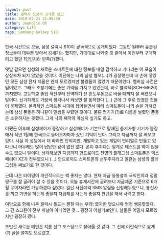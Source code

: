 ```yaml
---
layout: post
title: 갤럭시 S10의 공개를 보고
date: 2019-02-21 21:05:00
author: Jeongjin Oh
category: Life
tags: Samsung Galaxy S10
---
```


한국 시간으로 오늘, 삼성 갤럭시 S10이 *공식적*으로 공개되었다. 그동안 ~~일부러~~ 유출된 정보들이 대부분 맞아서 김새기는 했지만, 기대대로 나와준 것 같아서 이전부터 구매하려고 했던 1인인지라 만족(?)했다.

옛날 같으면 삼성의 새로운 스마트폰에 대한 정보를 매일 검색하고 기다리는 이 모습이 상상조차 되지 않았을 것이다. 이전에는 나의 삼성 혐오(...)가 굉장했는데 내 손에 닿았던 모든 삼성 전자 제품은 왠지 모르겠지만 불량품이 많았기 때문이었다. 멤버십 사건은 덤이었고. 그래도 초창기에는 좋은 기억을 가지고 있었는데, 바로 블랙잭(SCH-M620)까지였다. 고등학교 졸업 직전부터 전역하기 전 윈도우폰으로 바꿀 때까지 잘 써왔으니 말이다. 신기하게도 가끔씩 생각나서 켜보면 잘 동작한다 (...) 근데 그 후로 만졌던 것들이 문제였다. 본격적인 스마트폰 시대에 접어들면서 여러 스마트폰이 나의 손을 거쳐갔는데 삼성 폰들은 하나같이 말썽을 부렸던 것이다. 물론 명기기(?)로 이름을 날렸던 폰들은 소유하지는 못했다. 그게 나의 패착이 아닐까 싶기도 하고.

어쨌든 이후에 삼성페이가 등장하고 삼성페이가 기본으로 탑재된 중저가형 기기가 등장해서 작년 1월에 한국으로 들어오자마자 샀던 기억이 난다. 그리고 지금까지 잘 써오고 있다. 사실 이 성능에서 더 바라면 안되지만, 개발하고 있는 게임이 언리얼로 만들고 있다보니 아무래도 많이 답답한 감이 없진 않다. 폰이 후지다는 핑계로 테스트를 하지 않을 수도 없으니 말이다. 생각해보면 지금까지 안드로이드 진영의 플래그십 스마트폰은 엑스페리아 XZ가 전부였으니 (...) 안드로이드 스마트폰의 선두주자라고 일컫는 삼성의 플래그십을 써보기로 한 것이다.

근데 나온 타이밍이 개인적으로는 썩 좋지는 않다. 현재 자금 융통성이 극악인지라 정말 짱구를 잘 굴려야 살 수 있을 것이다. 오늘 휴게시간에 굴려보니 자급제폰 기준으로 6개월 무이자라면 가능하겠다 싶었다. 일단 사전예약 SMS 알림을 신청해두었으니, 통신사를 끼고 기변을 하는게 좋을지 자급제를 사는게 좋을지 판단을 해서 사려고 한다.

여담으로 함께 나온 갤럭시 폴드는 펼칠 때는 우와! 였지만 덮으니까 엄청 쌩뚱맞았다. 그 긴 스크린이 전부 패널이 아니었던 것... 굉장히 어설퍼보인다. 실물은 어떨지 모르겠지만 굉장히 깼다.

조만간 새로운 메인폰 지름 신고 포스팅으로 찾아올 것 같다. 그 전에 이런식으로 짧게(?) 글을 쓸지도 모르겠고.